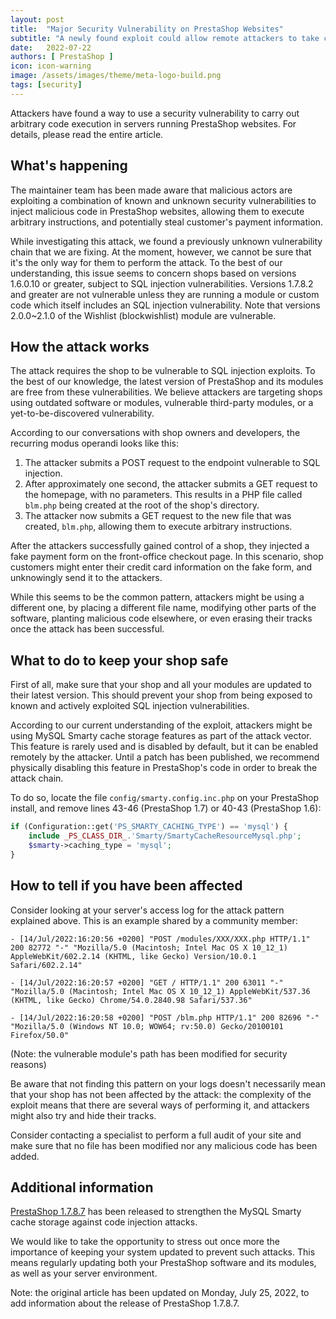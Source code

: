```yaml
---
layout: post
title:  "Major Security Vulnerability on PrestaShop Websites"
subtitle: "A newly found exploit could allow remote attackers to take control of your shop."
date:   2022-07-22
authors: [ PrestaShop ]
icon: icon-warning
image: /assets/images/theme/meta-logo-build.png
tags: [security]
---
```


Attackers have found a way to use a security vulnerability to carry out arbitrary code execution in servers running PrestaShop websites. For details, please read the entire article.

## What's happening

The maintainer team has been made aware that malicious actors are exploiting a combination of known and unknown security vulnerabilities to inject malicious code in PrestaShop websites, allowing them to execute arbitrary instructions, and potentially steal customer's payment information.

While investigating this attack, we found a previously unknown vulnerability chain that we are fixing. At the moment, however, we cannot be sure that it's the only way for them to perform the attack.
To the best of our understanding, this issue seems to concern shops based on versions 1.6.0.10 or greater, subject to SQL injection vulnerabilities. Versions 1.7.8.2 and greater are not vulnerable unless they are running a module or custom code which itself includes an SQL injection vulnerability. Note that versions 2.0.0~2.1.0 of the Wishlist (blockwishlist) module are vulnerable.

## How the attack works

The attack requires the shop to be vulnerable to SQL injection exploits. To the best of our knowledge, the latest version of PrestaShop and its modules are free from these vulnerabilities. We believe attackers are targeting shops using outdated software or modules, vulnerable third-party modules, or a yet-to-be-discovered vulnerability.

According to our conversations with shop owners and developers, the recurring modus operandi looks like this:

1. The attacker submits a POST request to the endpoint vulnerable to SQL injection.
2. After approximately one second, the attacker submits a GET request to the homepage, with no parameters. This results in a PHP file called `blm.php` being created at the root of the shop's directory.
3. The attacker now submits a GET request to the new file that was created, `blm.php`, allowing them to execute arbitrary instructions.

After the attackers successfully gained control of a shop, they injected a fake payment form on the front-office checkout page. In this scenario, shop customers might enter their credit card information on the fake form, and unknowingly send it to the attackers.

While this seems to be the common pattern, attackers might be using a different one, by placing a different file name, modifying other parts of the software, planting malicious code elsewhere, or even erasing their tracks once the attack has been successful.

## What to do to keep your shop safe

First of all, make sure that your shop and all your modules are updated to their latest version. This should prevent your shop from being exposed to known and actively exploited SQL injection vulnerabilities.

According to our current understanding of the exploit, attackers might be using MySQL Smarty cache storage features as part of the attack vector. This feature is rarely used and is disabled by default, but it can be enabled remotely by the attacker. Until a patch has been published, we recommend physically disabling this feature in PrestaShop's code in order to break the attack chain.

To do so, locate the file `config/smarty.config.inc.php` on your PrestaShop install, and remove lines 43-46 (PrestaShop 1.7) or 40-43 (PrestaShop 1.6):

```php
if (Configuration::get('PS_SMARTY_CACHING_TYPE') == 'mysql') {
    include _PS_CLASS_DIR_.'Smarty/SmartyCacheResourceMysql.php';
    $smarty->caching_type = 'mysql';
}
```

## How to tell if you have been affected

Consider looking at your server's access log for the attack pattern explained above. This is an example shared by a community member:

```
- [14/Jul/2022:16:20:56 +0200] "POST /modules/XXX/XXX.php HTTP/1.1" 200 82772 "-" "Mozilla/5.0 (Macintosh; Intel Mac OS X 10_12_1) AppleWebKit/602.2.14 (KHTML, like Gecko) Version/10.0.1 Safari/602.2.14"
 
- [14/Jul/2022:16:20:57 +0200] "GET / HTTP/1.1" 200 63011 "-" "Mozilla/5.0 (Macintosh; Intel Mac OS X 10_12_1) AppleWebKit/537.36 (KHTML, like Gecko) Chrome/54.0.2840.98 Safari/537.36"
 
- [14/Jul/2022:16:20:58 +0200] "POST /blm.php HTTP/1.1" 200 82696 "-" "Mozilla/5.0 (Windows NT 10.0; WOW64; rv:50.0) Gecko/20100101 Firefox/50.0"
```

(Note: the vulnerable module's path has been modified for security reasons)

Be aware that not finding this pattern on your logs doesn't necessarily mean that your shop has not been affected by the attack: the complexity of the exploit means that there are several ways of performing it, and attackers might also try and hide their tracks.

Consider contacting a specialist to perform a full audit of your site and make sure that no file has been modified nor any malicious code has been added.

## Additional information

[PrestaShop 1.7.8.7](/news/prestashop-1-7-8-7-maintenance-release/) has been released to strengthen the MySQL Smarty cache storage against code injection attacks.

We would like to take the opportunity to stress out once more the importance of keeping your system updated to prevent such attacks. This means regularly updating both your PrestaShop software and its modules, as well as your server environment.


Note: the original article has been updated on Monday, July 25, 2022, to add information about the release of PrestaShop 1.7.8.7.
